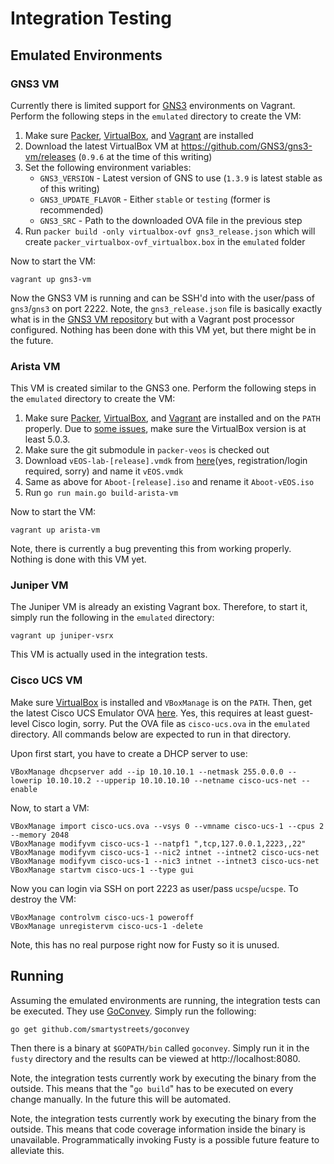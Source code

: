 # Integration Testing

## Emulated Environments

### GNS3 VM

Currently there is limited support for [GNS3](http://www.gns3.com/) environments on Vagrant. Perform the following steps
in the `emulated` directory to create the VM:

1. Make sure [Packer](https://www.packer.io/), [VirtualBox](https://www.virtualbox.org/), and
   [Vagrant](https://www.vagrantup.com/) are installed
2. Download the latest VirtualBox VM at https://github.com/GNS3/gns3-vm/releases (`0.9.6` at the time of this writing)
3. Set the following environment variables:
   * `GNS3_VERSION` - Latest version of GNS to use (`1.3.9` is latest stable as of this writing)
   * `GNS3_UPDATE_FLAVOR` - Either `stable` or `testing` (former is recommended)
   * `GNS3_SRC` - Path to the downloaded OVA file in the previous step
4. Run `packer build -only virtualbox-ovf gns3_release.json` which will create `packer_virtualbox-ovf_virtualbox.box`
   in the `emulated` folder

Now to start the VM:

    vagrant up gns3-vm

Now the GNS3 VM is running and can be SSH'd into with the user/pass of `gns3`/`gns3` on port 2222. Note, the
`gns3_release.json` file is basically exactly what is in the [GNS3 VM repository](https://github.com/GNS3/gns3-vm) but
with a Vagrant post processor configured. Nothing has been done with this VM yet, but there might be in the future.

### Arista VM

This VM is created similar to the GNS3 one. Perform the following steps in the `emulated` directory to create the VM:

1. Make sure [Packer](https://www.packer.io/), [VirtualBox](https://www.virtualbox.org/), and
   [Vagrant](https://www.vagrantup.com/) are installed and on the `PATH` properly. Due to
   [some issues](https://github.com/mitchellh/vagrant/issues/6120), make sure the VirtualBox version is at least 5.0.3.
2. Make sure the git submodule in `packer-veos` is checked out
3. Download `vEOS-lab-[release].vmdk` from [here](https://www.arista.com/en/support/software-download)(yes,
   registration/login required, sorry) and name it `vEOS.vmdk`
4. Same as above for `Aboot-[release].iso` and rename it `Aboot-vEOS.iso`
5. Run `go run main.go build-arista-vm`

Now to start the VM:
                                       
    vagrant up arista-vm

Note, there is currently a bug preventing this from working properly. Nothing is done with this VM yet.

### Juniper VM

The Juniper VM is already an existing Vagrant box. Therefore, to start it, simply run the following in the `emulated`
directory:

    vagrant up juniper-vsrx

This VM is actually used in the integration tests.

### Cisco UCS VM

Make sure [VirtualBox](https://www.virtualbox.org/) is installed and `VBoxManage` is on the `PATH`. Then, get the latest
Cisco UCS Emulator OVA [here](https://communities.cisco.com/ucspe). Yes, this requires at least guest-level Cisco login,
sorry. Put the OVA file as `cisco-ucs.ova` in the `emulated` directory. All commands below are expected to run in that
directory.

Upon first start, you have to create a DHCP server to use:

    VBoxManage dhcpserver add --ip 10.10.10.1 --netmask 255.0.0.0 --lowerip 10.10.10.2 --upperip 10.10.10.10 --netname cisco-ucs-net --enable

Now, to start a VM:

    VBoxManage import cisco-ucs.ova --vsys 0 --vmname cisco-ucs-1 --cpus 2 --memory 2048
    VBoxManage modifyvm cisco-ucs-1 --natpf1 ",tcp,127.0.0.1,2223,,22"
    VBoxManage modifyvm cisco-ucs-1 --nic2 intnet --intnet2 cisco-ucs-net
    VBoxManage modifyvm cisco-ucs-1 --nic3 intnet --intnet3 cisco-ucs-net
    VBoxManage startvm cisco-ucs-1 --type gui

Now you can login via SSH on port 2223 as user/pass `ucspe`/`ucspe`. To destroy the VM:

    VBoxManage controlvm cisco-ucs-1 poweroff
    VBoxManage unregistervm cisco-ucs-1 -delete

Note, this has no real purpose right now for Fusty so it is unused.

## Running

Assuming the emulated environments are running, the integration tests can be executed. They use
[GoConvey](https://github.com/smartystreets/goconvey). Simply run the following:

    go get github.com/smartystreets/goconvey

Then there is a binary at `$GOPATH/bin` called `goconvey`. Simply run it in the `fusty` directory and the results can
be viewed at http://localhost:8080.

Note, the integration tests currently work by executing the binary from the outside. This means that the "`go build`"
has to be executed on every change manually. In the future this will be automated.

Note, the integration tests currently work by executing the binary from the outside. This means that code coverage
information inside the binary is unavailable. Programmatically invoking Fusty is a possible future feature to alleviate
this.